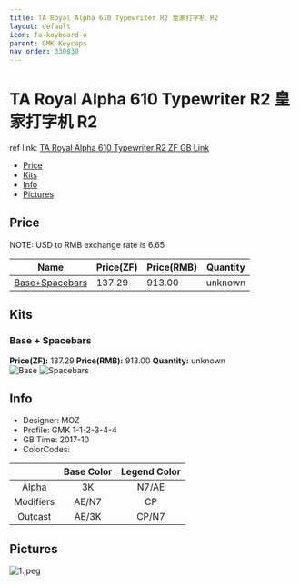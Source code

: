 ```yaml
---
title: TA Royal Alpha 610 Typewriter R2 皇家打字机 R2
layout: default
icon: fa-keyboard-o
parent: GMK Keycaps
nav_order: 330830
---
```


# TA Royal Alpha 610 Typewriter R2 皇家打字机 R2

ref link: [TA Royal Alpha 610 Typewriter R2 ZF GB Link]()

* [Price](#price)
* [Kits](#kits)
* [Info](#info)
* [Pictures](#pictures)


## Price  
NOTE: USD to RMB exchange rate is 6.65

| Name          | Price(ZF)    |  Price(RMB) | Quantity |
| ------------- | ------------ |  ---------- | -------- |
|[Base+Spacebars](#base--spacebars)|137.29|913.00|unknown|


## Kits
### Base + Spacebars
**Price(ZF):** 137.29    **Price(RMB):** 913.00    **Quantity:** unknown  
<img src="{{ 'assets/images/gmk-keycaps/taroyalalpha610typewriterr2/kits_pics/base.png' | relative_url }}" alt="Base" class="image featured">
<img src="{{ 'assets/images/gmk-keycaps/taroyalalpha610typewriterr2/kits_pics/spacebars.png' | relative_url }}" alt="Spacebars" class="image featured">


## Info
* Designer: MOZ
* Profile: GMK 1-1-2-3-4-4
* GB Time: 2017-10
* ColorCodes:  

| |Base Color     | Legend Color
| :-------------: | :-------------: | :------------:
|Alpha|3K|N7/AE
|Modifiers|AE/N7|CP
|Outcast|AE/3K|CP/N7


## Pictures
<img src="{{ 'assets/images/gmk-keycaps/taroyalalpha610typewriterr2/rendering_pics/1.jpeg' | relative_url }}" alt="1.jpeg" class="image featured">
